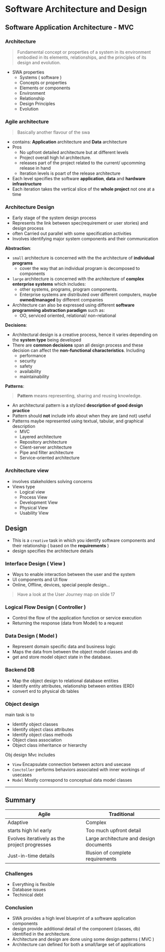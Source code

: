 # Software Architecture and Design

## Software Application Architecture - MVC

### Architecture 

> Fundamental concept or properties of a system in its environment embodied in its
> elements, relationships, and the principles of its design and evolution.

- SWA properties
  - Systems ( software )
  - Concepts or properties
  - Elements or components
  - Environment
  - Relationship
  - Design Principles
  - Evolution

### Agile architecture

> Basically another flavour of the swa

- contains: **Application** architecture and **Data** architecture
- Pros
  - No upfront detailed architecture but at different levels
  - Project overall high lvl architecture.
  - releases part of the project related to the current/ upcomming release in hand
  - Iteration levels is poart of the release architecture
- Each level specifies the software **application**, **data** and **hardware infrastructure**
- Each iteration takes the vertical slice of the **whole project** not one at a time

### Architecture Design

- Early stage of the system design process
- Represents the link between spec(requirement or user stories) and design process
- often Carried out parallel with some specification activities
- Involves identifying major system components and their communication

**Abstraction**:

- `small` architecture is concerned with the the architecture of **individual programs**
  - cover the way that an individual program is decomposed to components
- `large` architecture is concerned with the architecture of **complex enterprise systems** which includes:
  - other systems, programs, program components.
  - Enterprise systems are distributed over different computers, maybe **owned/managed** by different companies
- Architecture can also be expressed using different **software programming abstraction paradigm** such as:
  - OO, serviced oriented, relational/ non-relational 

**Decisions**:

- Architectural design is a creative process, hence it varies depending on the **system type** being developed
- There are **common decisions** span all design process and these decision can affect the **non-functional characteristics**. Including
  - performance
  - security
  - safety
  - availability
  - maintainability

**Patterns**:

> **Pattern** means representing, sharing and reusing knowledge.

- An architectural pattern is a stylized **description of good design practice**
- Pattern should **not** include info about when they are (and not) useful
- Patterns maybe represented using textual, tabular, and graphical description
  - MVC
  - Layered architecture
  - Repository architecture
  - Client-server architecture
  - Pipe and filter architecture
  - Service-oriented architecture

### Architecture view

- involves stakeholders solving concerns
- Views type
  - Logical view
  - Process View
  - Development View
  - Physical View
  - Usability View

## Design

- This is a `creative` task in which you identify software components and their relationship ( based on the **requirements** )
- design specifies the architecture details

### Interface Design ( View )

- Ways to enable interaction between the user and the system
- UI components and UI flow
- Online, Offline, devices, special people design...

> Have a look at the User Journey map on slide 17

### Logical Flow Design ( Controller )

- Control the flow of the application function or service execution
- Returning the response (data from Model) to a request

### Data Design ( Model )

- Represent domain specific data and business logic
- Maps the data from between the object model classes and db
- get and store model object state in the database.

### Backend DB

- Map the object design to relational database entities
- Identify entity attributes, relationship between entities (ERD)
- convert erd to physical db tables

### Object design

main task is to

- Identify object classes
- Identify object class attributes
- Identify object class methods
- Object class association
- Object class inheritance or hierarchy

Obj design Mvc includes

- `View` Encapsulate connection between actors and usecase
- `Conctoller` performs behaviors associated with inner workings of usecases
- `Model` Mostly correspond to conceptual data model classes

---

## Summary

| Agile | Traditional |
|---|---|
| Adaptive | Complex |
| starts high lvl early | Too much upfront detail |
| Evolves iteratively as the project progresses | Large architecture and design documents | 
| Just-in-time details | Illusion of complete requirements |

### Challenges

- Everything is flexible
- Database issues
- Techinical debt

### Conclusion

- SWA provides a high level blueprint of a software application components
- design provide additional detail of the component (classes, db) identified in the architecture.
- Architecture and design are done using some design patterns ( MVC )
- Architecture can defined for both a small/large set of applications





